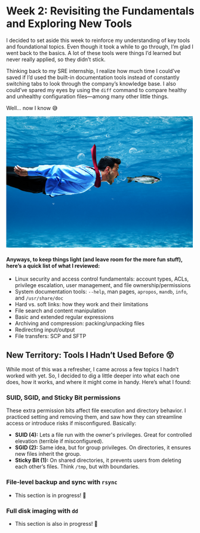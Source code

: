 # Week 2: Revisiting the Fundamentals and Exploring New Tools

I decided to set aside this week to reinforce my understanding of key tools and foundational topics. Even though it took a while to go through, I’m glad I went back to the basics. A lot of these tools were things I’d learned but never really applied, so they didn’t stick. 

Thinking back to my SRE internship, I realize how much time I could’ve saved if I’d used the built-in documentation tools instead of constantly switching tabs to look through the company’s knowledge base. I also could’ve spared my eyes by using the `diff` command to compare healthy and unhealthy configuration files—among many other little things. 

Well... now I know 😅

<img src="https://github.com/jessica-nguyen-it/RHEL9-Homelab-AWS/blob/main/assets/miscellaneous/Funny-businessman-swimming-underwater.jpg?raw=true" alt="Funny businessman underwater" width="500"/>

#### Anyways, to keep things light (and leave room for the more fun stuff), here’s a quick list of what I reviewed:

- Linux security and access control fundamentals: account types, ACLs, privilege escalation, user management, and file ownership/permissions  
- System documentation tools: `--help`, man pages, `apropos`, `mandb`, `info`, and `/usr/share/doc`  
- Hard vs. soft links: how they work and their limitations  
- File search and content manipulation  
- Basic and extended regular expressions  
- Archiving and compression: packing/unpacking files  
- Redirecting input/output  
- File transfers: SCP and SFTP  

## New Territory: Tools I Hadn’t Used Before 😲
While most of this was a refresher, I came across a few topics I hadn’t worked with yet. So, I decided to dig a little deeper into what each one does, how it works, and where it might come in handy. Here’s what I found:

### SUID, SGID, and Sticky Bit permissions  

These extra permission bits affect file execution and directory behavior. I practiced setting and removing them, and saw how they can streamline access or introduce risks if misconfigured. Basically:

- **SUID (4):** Lets a file run with the owner's privileges. Great for controlled elevation (terrible if misconfigured).
- **SGID (2):** Same idea, but for group privileges. On directories, it ensures new files inherit the group.
- **Sticky Bit (1):** On shared directories, it prevents users from deleting each other’s files. Think `/tmp`, but with boundaries.

### File-level backup and sync with `rsync`

- This section is in progress! 🚧 
<!-- I’d seen `rsync` used in scripts before, but hadn’t tried it myself until now. Once I got hands-on, I understood why it’s a go-to for file-level backups and sync. I tested syncing directories, preserving permissions, compressing data during transfer, and excluding files. It’s fast, flexible, and surprisingly intuitive. -->

### Full disk imaging with `dd`  

- This section is also in progress! 🚧 
<!-- `dd` felt intimidating at first, but once I broke it down, it started to make sense. I used it to create and restore disk images, and learned how powerful it can be for cloning drives or recovering from system failures. Definitely a tool I’ll keep in my back pocket for more advanced backup workflows. -->
